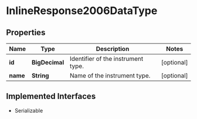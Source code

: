 

# InlineResponse2006DataType


## Properties

Name | Type | Description | Notes
------------ | ------------- | ------------- | -------------
**id** | **BigDecimal** | Identifier of the instrument type. |  [optional]
**name** | **String** | Name of the instrument type. |  [optional]


## Implemented Interfaces

* Serializable


